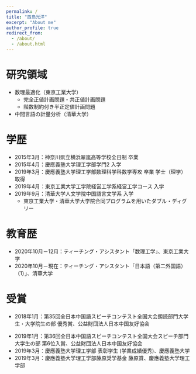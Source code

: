 ```yaml
---
permalink: /
title: "西島光洋"
excerpt: "About me"
author_profile: true
redirect_from:
  - /about/
  - /about.html
---
```

# 研究領域
- 数理最適化（東京工業大学）
  - 完全正値計画問題・共正値計画問題
  - 階数制約付き半正定値計画問題
- 中間言語の計量分析（清華大学）

# 学歴
- 2015年3月：神奈川県立横浜翠嵐高等学校全日制 卒業
- 2015年4月：慶應義塾大学理工学部学門2 入学
- 2019年3月：慶應義塾大学理工学部数理科学科数学専攻 卒業 学士（理学）取得
- 2019年4月：東京工業大学工学院経営工学系経営工学コース 入学
- 2019年9月：清華大学人文学院中国語言文学系 入学
  - 東京工業大学・清華大学大学院合同プログラムを用いたダブル・ディグリー

# 教育歴
- 2020年10月－12月：ティーチング・アシスタント「数理工学」、東京工業大学
- 2020年10月－現在：ティーチング・アシスタント「日本語（第二外国語）（1）」、清華大学

# 受賞
<!-- #- 2017年10月：第35回全日本中国語スピーチコンテスト神奈川県大会朗読部門大学生・大学院生の部 最優秀賞」、一般社団法人神奈川県日本中国友好協会-->
- 2018年1月：第35回全日本中国語スピーチコンテスト全国大会朗読部門大学生・大学院生の部 優秀賞、公益財団法人日本中国友好協会
<!-- - 2018年10月：第36回全日本中国語スピーチコンテスト神奈川県大会スピーチ部門大学生の部 最優秀賞、一般社団法人神奈川県日本中国友好協会-->
- 2019年1月：第36回全日本中国語スピーチコンテスト全国大会スピーチ部門大学生の部 第6位入賞、公益財団法人日本中国友好協会
- 2019年3月：慶應義塾大学理工学部 表彰学生 (学業成績優秀)、慶應義塾大学
- 2019年3月：慶應義塾大学理工学部藤原奨学基金 藤原賞、慶應義塾大学理工学部
